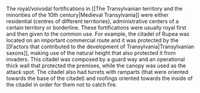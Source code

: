 The royal/voivodal fortifications in [[The Transylvanian territory and the minorities of the 10th century|Medieval Transylvania]] were either residential (centres of different territories), administrative centers of a certain territory or borderline. These fortifications were usually royal first and then given to the common use. For example, the citadel of Rupea was located on an important commercial route and it was protected by the [[Factors that contributed to the development of Transylvania|Transylvanian saxons]], making use of the natural height that also protected it from invaders. This citadel was composed by a guard way and an operational thick wall that protected the premises, while the canopy was used as the attack spot. The citadel also had turrets with ramparts (that were oriented towards the base of the citadel) and roofings oriented towards the inside of the citadel in order for them not to catch fire.